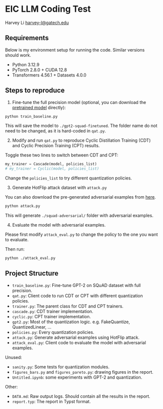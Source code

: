# EIC LLM Coding Test

Harvey Li <harvey-l@gatech.edu>

## Requirements

Below is my environment setup for running the code. Similar versions should work.

- Python 3.12.9
- PyTorch 2.8.0 + CUDA 12.8
- Transformers 4.56.1 + Datasets 4.0.0

## Steps to reproduce

1. Fine-tune the full precision model (optional, you can download the [pretrained model](https://www.dropbox.com/scl/fi/7uerce730v8lcsprpe7dt/gpt2-squad-finetuned.zip) directly):

```bash
python train_baseline.py
```

This will save the model to `./gpt2-squad-finetuned`. The folder name do not need to be changed, as it is hard-coded in `qat.py`.

2. Modify and run `qat.py` to reproduce Cyclic Distillation Training (CDT) and Cyclic Precision Training (CPT) results.

Toggle these two lines to switch between CDT and CPT:

```py
my_trainer = Cascade(model, policies_list)
# my_trainer = Cyclic(model, policies_list)
```

Change the `policies_list` to try different quantization policies.

3. Generate HotFlip attack dataset with `attack.py`

You can also download the pre-generated adversarial examples from [here](https://www.dropbox.com/scl/fi/v8kwk4hyysacn65fhcy1l/squad-adversarial.zip).

```bash
python attack.py
```

This will generate `./squad-adversarial/` folder with adversarial examples.

4. Evaluate the model with adversarial examples.

Please first modify `attack_eval.py` to change the policy to the one you want to evaluate.

Then run:

```bash
python ./attack_eval.py
```

## Project Structure

- `train_baseline.py`: Fine-tune GPT-2 on SQuAD dataset with full precision.
- `qat.py`: Client code to run CDT or CPT with different quantization policies.
- `trainer.py`: The parent class for CDT and CPT trainers.
- `cascade.py`: CDT trainer implementation.
- `cyclic.py`: CPT trainer implementation.
- `gpt2.py`: Most of the quantization logic. e.g. FakeQuantize, QuantizedLinear, ...
- `policies.py`: Every quantization policies.
- `attack.py`: Generate adversarial examples using HotFlip attack.
- `attack_eval.py`: Client code to evaluate the model with adversarial examples.

Unused:

- `sanity.py`: Some tests for quantization modules.
- `figures_bars.py` and `figures_pareto.py`: drawing figures in the report.
- `Untitled.ipynb`: some experiments with GPT-2 and quantization.

Other:

- `DATA.md`: Raw output logs. Should contain all the results in the report.
- `report.typ`: The report in Typst format.
